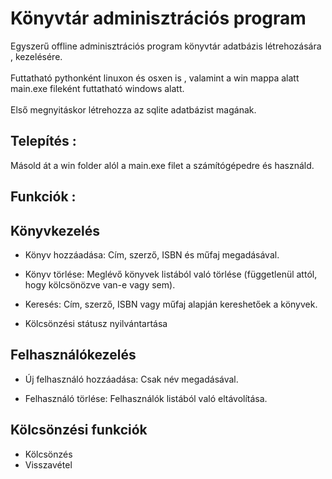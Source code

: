 
# Könyvtár adminisztrációs program

Egyszerű offline adminisztrációs program könyvtár adatbázis létrehozására , kezelésére.\
\
Futtatható pythonként linuxon és osxen is , valamint a win mappa alatt main.exe fileként futtatható windows alatt.\
 \
 Első megnyitáskor létrehozza az sqlite adatbázist magának.


## Telepítés : 

Másold át a win folder alól a main.exe filet a számítógépedre és használd.

## Funkciók : 

## Könyvkezelés
- Könyv hozzáadása: Cím, szerző, ISBN és műfaj megadásával.

- Könyv törlése: Meglévő könyvek listából való törlése (függetlenül attól, hogy kölcsönözve van-e vagy sem).

- Keresés: Cím, szerző, ISBN vagy műfaj alapján kereshetőek a könyvek.

- Kölcsönzési státusz nyilvántartása

## Felhasználókezelés
- Új felhasználó hozzáadása: Csak név megadásával.

- Felhasználó törlése: Felhasználók listából való eltávolítása.

## Kölcsönzési funkciók
- Kölcsönzés
- Visszavétel